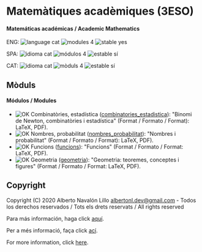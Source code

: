 # Matemàtiques acadèmiques (3ESO)

#### Matemáticas académicas / Academic Mathematics

ENG: ![language cat](https://img.shields.io/badge/language-cat-orange.svg) ![modules 4](https://img.shields.io/badge/modules-4-brightgreen.svg) ![stable yes](https://img.shields.io/badge/stable-yes-brightgreen.svg)

SPA: ![idioma cat](https://img.shields.io/badge/idioma-cat-orange.svg) ![módulos 4](https://img.shields.io/badge/m%C3%B3dulos-4-brightgreen.svg) ![estable sí](https://img.shields.io/badge/estable-s%C3%AD-brightgreen.svg)

CAT: ![idioma cat](https://img.shields.io/badge/idioma-cat-orange.svg) ![mòduls 4](https://img.shields.io/badge/m%C3%B2duls-4-brightgreen.svg) ![estable sí](https://img.shields.io/badge/estable-s%C3%AD-brightgreen.svg)

## Mòduls

#### Módulos / Modules

- ![OK](https://img.shields.io/badge/OK-brightgreen.svg) Combinatòries, estadística ([combinatories_estadistica](https://github.com/albertonl/ies/blob/master/3ESO/MAT/combinatories_estadistica/)): "Binomi de Newton, combinatòries i estadística" (Format / Formato / Format): LaTeX, PDF).
- ![OK](https://img.shields.io/badge/OK-brightgreen.svg) Nombres, probabilitat ([nombres_probabilitat](https://github.com/albertonl/ies/blob/master/3ESO/MAT/nombres_probabilitat)): "Nombres i probabilitat" (Format / Formato / Format): LaTeX, PDF).
- ![OK](https://img.shields.io/badge/OK-brightgreen.svg) Funcions ([funcions](https://github.com/albertonl/ies/blob/master/3ESO/MAT/funcions/)): "Funcions" (Format / Formato / Format: LaTeX, PDF).
- ![OK](https://img.shields.io/badge/OK-brightgreen.svg) Geometria ([geometria](https://github.com/albertonl/ies/blob/master/3ESO/MAT/geometria/)): "Geometria: teoremes, conceptes i figures" (Format / Formato / Format: LaTeX, PDF).

## Copyright

Copyright (C) 2020 Alberto Navalón Lillo <albertonl.dev@gmail.com> - Todos los derechos reservados / Tots els drets reservats / All rights reserved

Para más información, haga click [aquí](https://github.com/albertonl/ies/blob/master/COPYRIGHT-spa).

Per a més informació, faça click [ací](https://github.com/albertonl/ies/blob/master/COPYRIGHT-cat).

For more information, click [here](https://github.com/albertonl/ies/blob/master/COPYRIGHT).

